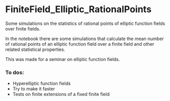 # FiniteField_Elliptic_RationalPoints
Some simulations on the statistics of rational points of elliptic function fields over finite fields.

In the notebook there are some simulations that calculate the mean number of rational points of an elliptic function field over a finite field and other related statistical properties.

This was made for a seminar on elliptic function fields.
### To dos:

- Hyperelliptic function fields
- Try to make it faster
- Tests on finite extensions of a fixed finite field
